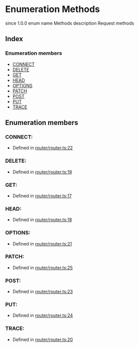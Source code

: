 # Enumeration Methods
 since 1.0.0 enum  name Methods
 description 
Request methods


## Index

### Enumeration members
* [CONNECT](_router_router_.methods.md#connect)
* [DELETE](_router_router_.methods.md#delete)
* [GET](_router_router_.methods.md#get)
* [HEAD](_router_router_.methods.md#head)
* [OPTIONS](_router_router_.methods.md#options)
* [PATCH](_router_router_.methods.md#patch)
* [POST](_router_router_.methods.md#post)
* [PUT](_router_router_.methods.md#put)
* [TRACE](_router_router_.methods.md#trace)

## Enumeration members

### CONNECT: 

* Defined in [router/router.ts:22](https://github.com/igorzg/typeix/blob/master/src/router/router.ts#L22)


### DELETE: 

* Defined in [router/router.ts:19](https://github.com/igorzg/typeix/blob/master/src/router/router.ts#L19)


### GET: 

* Defined in [router/router.ts:17](https://github.com/igorzg/typeix/blob/master/src/router/router.ts#L17)


### HEAD: 

* Defined in [router/router.ts:18](https://github.com/igorzg/typeix/blob/master/src/router/router.ts#L18)


### OPTIONS: 

* Defined in [router/router.ts:21](https://github.com/igorzg/typeix/blob/master/src/router/router.ts#L21)


### PATCH: 

* Defined in [router/router.ts:25](https://github.com/igorzg/typeix/blob/master/src/router/router.ts#L25)


### POST: 

* Defined in [router/router.ts:23](https://github.com/igorzg/typeix/blob/master/src/router/router.ts#L23)


### PUT: 

* Defined in [router/router.ts:24](https://github.com/igorzg/typeix/blob/master/src/router/router.ts#L24)


### TRACE: 

* Defined in [router/router.ts:20](https://github.com/igorzg/typeix/blob/master/src/router/router.ts#L20)


